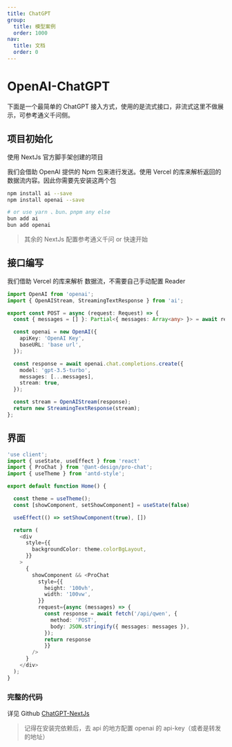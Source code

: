 ```yaml
---
title: ChatGPT
group:
  title: 模型案例
  order: 1000
nav:
  title: 文档
  order: 0
---
```


# OpenAI-ChatGPT

下面是一个最简单的 ChatGPT 接入方式，使用的是流式接口，非流式这里不做展示，可参考通义千问侧。

## 项目初始化

使用 NextJs 官方脚手架创建的项目

我们会借助 OpenAI 提供的 Npm 包来进行发送。使用 Vercel 的库来解析返回的数据流内容。因此你需要先安装这两个包

```bash
npm install ai --save
npm install openai --save

# or use yarn 、bun、pnpm any else
bun add ai
bun add openai
```

> 其余的 NextJs 配置参考通义千问 or 快速开始

## 接口编写

我们借助 Vercel 的库来解析 数据流，不需要自己手动配置 Reader

```ts
import OpenAI from 'openai';
import { OpenAIStream, StreamingTextResponse } from 'ai';

export const POST = async (request: Request) => {
  const { messages = [] }: Partial<{ messages: Array<any> }> = await request.json();

  const openai = new OpenAI({
    apiKey: 'OpenAI Key',
    baseURL: 'base url',
  });

  const response = await openai.chat.completions.create({
    model: 'gpt-3.5-turbo',
    messages: [...messages],
    stream: true,
  });

  const stream = OpenAIStream(response);
  return new StreamingTextResponse(stream);
};
```

## 界面

```ts
'use client';
import { useState, useEffect } from 'react'
import { ProChat } from '@ant-design/pro-chat';
import { useTheme } from 'antd-style';

export default function Home() {

  const theme = useTheme();
  const [showComponent, setShowComponent] = useState(false)

  useEffect(() => setShowComponent(true), [])

  return (
    <div
      style={{
        backgroundColor: theme.colorBgLayout,
      }}
    >
      {
        showComponent && <ProChat
          style={{
            height: '100vh',
            width: '100vw',
          }}
          request={async (messages) => {
            const response = await fetch('/api/qwen', {
              method: 'POST',
              body: JSON.stringify({ messages: messages }),
            });
            return response
            }}
        />
      }
    </div>
  );
}

```

### 完整的代码

详见 Github [ChatGPT-NextJs](https://github.com/ant-design/pro-chat/tree/main/demos/chatgpt-nextjs)

> 记得在安装完依赖后，去 api 的地方配置 openai 的 api-key（或者是转发的地址）
